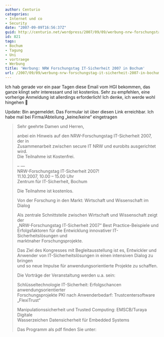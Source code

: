 ```yaml
---
author: Centurio
categories:
- Internet und co
- Security
date: "2007-09-09T16:56:37Z"
guid: http://centurio.net/wordpress/2007/09/09/werbung-nrw-forschungstag-it-sicherheit-2007-in-bochum/
id: 821
tags:
- Bochum
- Tagung
- Uni
- vortraege
- Werbung
title: 'Werbung: NRW Forschungstag IT-Sicherheit 2007 in Bochum'
url: /2007/09/09/werbung-nrw-forschungstag-it-sicherheit-2007-in-bochum/
---
```

Ich hab gerade vor ein paar Tagen diese Email vom HGI bekommen, das ganze klingt sehr interessant und ist kostenlos. Sehr zu empfehlen, eine vorherige Anmeldung ist allerdings erforderlich! Ich denke, ich werde wohl hingehen 🙂

Update: Bin angemeldet. Das Formular ist über diesen Link erreichbar. Ich habe mal bei Firma/Abteilung &#8222;keine/keine&#8220; eingetragen

> Sehr geehrte Damen und Herren,
> 
> anbei ein Hinweis auf den NRW-Forschungstag IT-Sicherheit 2007, der in  
> Zusammenarbeit zwischen secure IT NRW und eurobits ausgerichtet wird.  
> Die Teilnahme ist Kostenfrei.
> 
> &#8211; &#8212;  
> NRW-Forschungstag IT-Sicherheit 2007!  
> 11.10.2007, 10.00 &#8211; 15.00 Uhr  
> Zentrum für IT-Sicherheit, Bochum
> 
> Die Teilnahme ist kostenlos.
> 
> Von der Forschung in den Markt: Wirtschaft und Wissenschaft im Dialog
> 
> Als zentrale Schnittstelle zwischen Wirtschaft und Wissenschaft zeigt der  
> &#8222;NRW-Forschungstag IT-Sicherheit 2007&#8220; Best Practice-Beispiele und  
> Erfolgsfaktoren für die Entwicklung innovativer IT-Sicherheitslösungen und  
> marktnaher Forschungsprojekte.
> 
> Das Ziel des Kongresses mit Begleitausstellung ist es, Entwickler und  
> Anwender von IT-Sicherheitslösungen in einen intensiven Dialog zu bringen  
> und so neue Impulse für anwendungsorientierte Projekte zu schaffen.
> 
> Die Vorträge der Veranstaltung werden u.a. sein:
> 
> Schlüsseltechnologie IT-Sicherheit: Erfolgschancen anwendungsorientierter  
> Forschungsprojekte PKI nach Anwenderbedarf: Trustcentersoftware  
> &#8222;FlexiTrust&#8220;
> 
> Manipulationssicherheit und Trusted Computing: EMSCB/Turaya Digitale  
> Wasserzeichen Datensicherheit für Embedded Systems
> 
> Das Programm als pdf finden Sie unter: